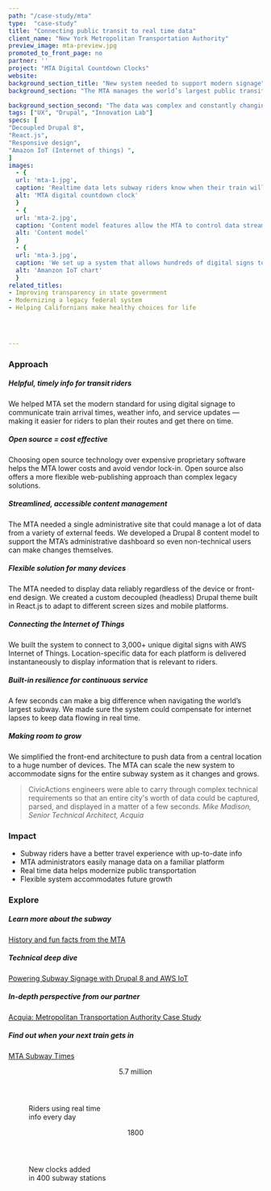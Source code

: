 ```yaml
---
path: "/case-study/mta"
type:  "case-study"
title: "Connecting public transit to real time data"
client_name: "New York Metropolitan Transportation Authority"
preview_image: mta-preview.jpg
promoted_to_front_page: no
partner: ''
project: "MTA Digital Countdown Clocks"
website: 
background_section_title: "New system needed to support modern signage"
background_section: "The MTA manages the world’s largest public transit system, helping over 11 million passengers get around New York City every day. Subway riders rely on the MTA’s website for travel information to help them know when their train will arrive. The agency needed a way to display information from their website on digital signs in subway stations and platforms. " 

background_section_second: "The data was complex and constantly changing, representing a massive network of trains, tracks, and stations — which needed to display reliably and in real time to keep riders informed. Acquia and CivicActions worked with MTA to extend the agency’s existing Drupal CMS to a network of devices using Amazon’s Internet of Things (IoT)."
tags: ["UX", "Drupal", "Innovation Lab"]
specs: [
"Decoupled Drupal 8",
"React.js",
"Responsive design", 
"Amazon IoT (Internet of things) ", 
]
images:
  - {
  url: 'mta-1.jpg', 
  caption: 'Realtime data lets subway riders know when their train will arrive.', 
  alt: 'MTA digital countdown clock'
  }
  - {
  url: 'mta-2.jpg', 
  caption: 'Content model features allow the MTA to control data streams across the subway system', 
  alt: 'Content model'
  }
  - {
  url: 'mta-3.jpg', 
  caption: 'We set up a system that allows hundreds of digital signs to receive data simultaneously', 
  alt: 'Amanzon IoT chart'
  }
related_titles:
- Improving transparency in state government
- Modernizing a legacy federal system
- Helping Californians make healthy choices for life




---
```


### Approach

##### Helpful, timely info for transit riders
We helped MTA set the modern standard for using digital signage to communicate train arrival times, weather info, and service updates — making it easier for riders to plan their routes and get there on time. 

##### Open source = cost effective
Choosing open source technology over expensive proprietary software helps the MTA lower costs and avoid vendor lock-in. Open source also offers a more flexible web-publishing approach than complex legacy solutions.

##### Streamlined, accessible content management
The MTA needed a single administrative site that could manage a lot of data from a variety of external feeds. We developed a Drupal 8 content model to support the MTA’s administrative dashboard so even non-technical users can make changes themselves.

##### Flexible solution for many devices
The MTA needed to display data reliably regardless of the device or front-end design. We created a custom decoupled (headless) Drupal theme built in React.js to adapt to different screen sizes and mobile platforms. 

##### Connecting the Internet of Things
We built the system to connect to 3,000+ unique digital signs with AWS Internet of Things. Location-specific data for each platform is delivered instantaneously to display information that is relevant to riders. 

##### Built-in resilience for continuous service
A few seconds can make a big difference when navigating the world’s largest subway. We made sure the system could compensate for internet lapses to keep data flowing in real time. 

##### Making room to grow
We simplified the front-end architecture to push data from a central location to a huge number of devices. The MTA can scale the new system to accommodate signs for the entire subway system as it changes and grows. 

<blockquote>
CivicActions engineers were able to carry through complex technical requirements so that an entire city's worth of data could be captured, parsed, and displayed in a matter of a few seconds.
<cite>Mike Madison, Senior Technical Architect, Acquia </cite>
</blockquote>

### Impact
* Subway riders have a better travel experience with up-to-date info
* MTA administrators easily manage data on a familiar platform
* Real time data helps modernize public transportation 
* Flexible system accommodates future growth


### Explore
##### Learn more about the subway
[History and fun facts from the MTA](http://web.mta.info/countdwn_clocks.htm)

##### Technical deep dive
[Powering Subway Signage with Drupal 8 and AWS IoT](https://dev.acquia.com/blog/using-drupal-8-and-aws-iot-to-power-digital-signage-for-new-yorks-subway-system/01/10/2018/20051)

##### In-depth perspective from our partner
[Acquia: Metropolitan Transportation Authority Case Study](https://www.acquia.com/resources/case-study/mta)

##### Find out when your next train gets in
[MTA Subway Times](http://subwaytime.mta.info/)

<figure>
  <div> 
    <header>5.7 million</header>
    <p>Riders using real time<br>info every day<p>
  </div>
  <div> 
      <header>1800</header>
      <p>New clocks added<br>in 400 subway stations<p>
  </div>
</figure>
